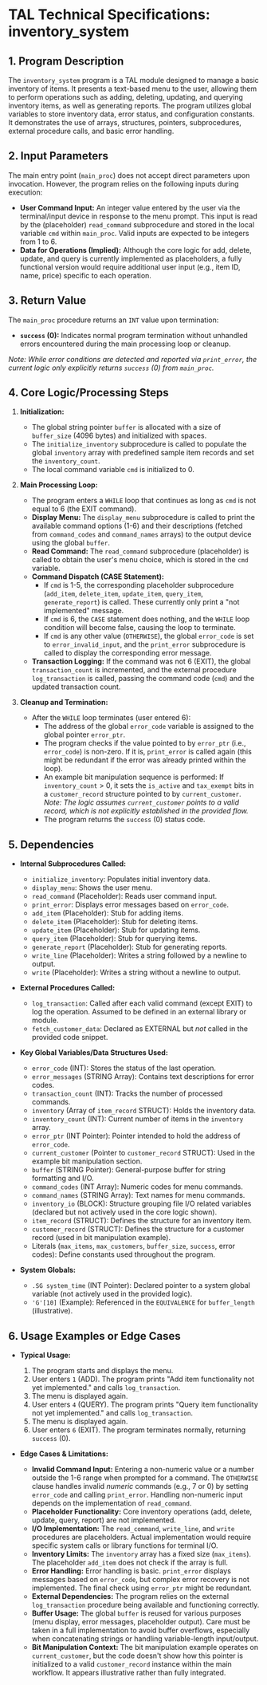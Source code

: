 # TAL Technical Specifications: inventory_system

## 1. Program Description

The `inventory_system` program is a TAL module designed to manage a basic inventory of items. It presents a text-based menu to the user, allowing them to perform operations such as adding, deleting, updating, and querying inventory items, as well as generating reports. The program utilizes global variables to store inventory data, error status, and configuration constants. It demonstrates the use of arrays, structures, pointers, subprocedures, external procedure calls, and basic error handling.

## 2. Input Parameters

The main entry point (`main_proc`) does not accept direct parameters upon invocation. However, the program relies on the following inputs during execution:

*   **User Command Input:** An integer value entered by the user via the terminal/input device in response to the menu prompt. This input is read by the (placeholder) `read_command` subprocedure and stored in the local variable `cmd` within `main_proc`. Valid inputs are expected to be integers from 1 to 6.
*   **Data for Operations (Implied):** Although the core logic for add, delete, update, and query is currently implemented as placeholders, a fully functional version would require additional user input (e.g., item ID, name, price) specific to each operation.

## 3. Return Value

The `main_proc` procedure returns an `INT` value upon termination:

*   **`success` (0):** Indicates normal program termination without unhandled errors encountered during the main processing loop or cleanup.

*Note: While error conditions are detected and reported via `print_error`, the current logic only explicitly returns `success` (0) from `main_proc`.*

## 4. Core Logic/Processing Steps

1.  **Initialization:**
    *   The global string pointer `buffer` is allocated with a size of `buffer_size` (4096 bytes) and initialized with spaces.
    *   The `initialize_inventory` subprocedure is called to populate the global `inventory` array with predefined sample item records and set the `inventory_count`.
    *   The local command variable `cmd` is initialized to 0.

2.  **Main Processing Loop:**
    *   The program enters a `WHILE` loop that continues as long as `cmd` is not equal to 6 (the EXIT command).
    *   **Display Menu:** The `display_menu` subprocedure is called to print the available command options (1-6) and their descriptions (fetched from `command_codes` and `command_names` arrays) to the output device using the global `buffer`.
    *   **Read Command:** The `read_command` subprocedure (placeholder) is called to obtain the user's menu choice, which is stored in the `cmd` variable.
    *   **Command Dispatch (CASE Statement):**
        *   If `cmd` is 1-5, the corresponding placeholder subprocedure (`add_item`, `delete_item`, `update_item`, `query_item`, `generate_report`) is called. These currently only print a "not implemented" message.
        *   If `cmd` is 6, the `CASE` statement does nothing, and the `WHILE` loop condition will become false, causing the loop to terminate.
        *   If `cmd` is any other value (`OTHERWISE`), the global `error_code` is set to `error_invalid_input`, and the `print_error` subprocedure is called to display the corresponding error message.
    *   **Transaction Logging:** If the command was not 6 (EXIT), the global `transaction_count` is incremented, and the external procedure `log_transaction` is called, passing the command code (`cmd`) and the updated transaction count.

3.  **Cleanup and Termination:**
    *   After the `WHILE` loop terminates (user entered 6):
        *   The address of the global `error_code` variable is assigned to the global pointer `error_ptr`.
        *   The program checks if the value pointed to by `error_ptr` (i.e., `error_code`) is non-zero. If it is, `print_error` is called again (this might be redundant if the error was already printed within the loop).
        *   An example bit manipulation sequence is performed: If `inventory_count` > 0, it sets the `is_active` and `tax_exempt` bits in a `customer_record` structure pointed to by `current_customer`. *Note: The logic assumes `current_customer` points to a valid record, which is not explicitly established in the provided flow.*
        *   The program returns the `success` (0) status code.

## 5. Dependencies

*   **Internal Subprocedures Called:**
    *   `initialize_inventory`: Populates initial inventory data.
    *   `display_menu`: Shows the user menu.
    *   `read_command` (Placeholder): Reads user command input.
    *   `print_error`: Displays error messages based on `error_code`.
    *   `add_item` (Placeholder): Stub for adding items.
    *   `delete_item` (Placeholder): Stub for deleting items.
    *   `update_item` (Placeholder): Stub for updating items.
    *   `query_item` (Placeholder): Stub for querying items.
    *   `generate_report` (Placeholder): Stub for generating reports.
    *   `write_line` (Placeholder): Writes a string followed by a newline to output.
    *   `write` (Placeholder): Writes a string without a newline to output.

*   **External Procedures Called:**
    *   `log_transaction`: Called after each valid command (except EXIT) to log the operation. Assumed to be defined in an external library or module.
    *   `fetch_customer_data`: Declared as EXTERNAL but *not* called in the provided code snippet.

*   **Key Global Variables/Data Structures Used:**
    *   `error_code` (INT): Stores the status of the last operation.
    *   `error_messages` (STRING Array): Contains text descriptions for error codes.
    *   `transaction_count` (INT): Tracks the number of processed commands.
    *   `inventory` (Array of `item_record` STRUCT): Holds the inventory data.
    *   `inventory_count` (INT): Current number of items in the `inventory` array.
    *   `error_ptr` (INT Pointer): Pointer intended to hold the address of `error_code`.
    *   `current_customer` (Pointer to `customer_record` STRUCT): Used in the example bit manipulation section.
    *   `buffer` (STRING Pointer): General-purpose buffer for string formatting and I/O.
    *   `command_codes` (INT Array): Numeric codes for menu commands.
    *   `command_names` (STRING Array): Text names for menu commands.
    *   `inventory_io` (BLOCK): Structure grouping file I/O related variables (declared but not actively used in the core logic shown).
    *   `item_record` (STRUCT): Defines the structure for an inventory item.
    *   `customer_record` (STRUCT): Defines the structure for a customer record (used in bit manipulation example).
    *   Literals (`max_items`, `max_customers`, `buffer_size`, `success`, error codes): Define constants used throughout the program.

*   **System Globals:**
    *   `.SG system_time` (INT Pointer): Declared pointer to a system global variable (not actively used in the provided logic).
    *   `'G'[10]` (Example): Referenced in the `EQUIVALENCE` for `buffer_length` (illustrative).

## 6. Usage Examples or Edge Cases

*   **Typical Usage:**
    1.  The program starts and displays the menu.
    2.  User enters `1` (ADD). The program prints "Add item functionality not yet implemented." and calls `log_transaction`.
    3.  The menu is displayed again.
    4.  User enters `4` (QUERY). The program prints "Query item functionality not yet implemented." and calls `log_transaction`.
    5.  The menu is displayed again.
    6.  User enters `6` (EXIT). The program terminates normally, returning `success` (0).

*   **Edge Cases & Limitations:**
    *   **Invalid Command Input:** Entering a non-numeric value or a number outside the 1-6 range when prompted for a command. The `OTHERWISE` clause handles invalid *numeric* commands (e.g., 7 or 0) by setting `error_code` and calling `print_error`. Handling non-numeric input depends on the implementation of `read_command`.
    *   **Placeholder Functionality:** Core inventory operations (add, delete, update, query, report) are not implemented.
    *   **I/O Implementation:** The `read_command`, `write_line`, and `write` procedures are placeholders. Actual implementation would require specific system calls or library functions for terminal I/O.
    *   **Inventory Limits:** The `inventory` array has a fixed size (`max_items`). The placeholder `add_item` does not check if the array is full.
    *   **Error Handling:** Error handling is basic. `print_error` displays messages based on `error_code`, but complex error recovery is not implemented. The final check using `error_ptr` might be redundant.
    *   **External Dependencies:** The program relies on the external `log_transaction` procedure being available and functioning correctly.
    *   **Buffer Usage:** The global `buffer` is reused for various purposes (menu display, error messages, placeholder output). Care must be taken in a full implementation to avoid buffer overflows, especially when concatenating strings or handling variable-length input/output.
    *   **Bit Manipulation Context:** The bit manipulation example operates on `current_customer`, but the code doesn't show how this pointer is initialized to a valid `customer_record` instance within the main workflow. It appears illustrative rather than fully integrated.
